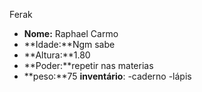 Ferak


- **Nome:** Raphael Carmo
- **Idade:**Ngm sabe
- **Altura:**1.80
- **Poder:**repetir nas materias
- **peso:**75
**inventário**:
	-caderno
	-lápis